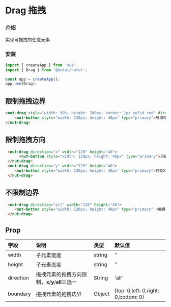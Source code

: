 # Drag 拖拽
### 介绍

实现可拖拽的任意元素

### 安装

``` javascript
import { createApp } from 'vue';
import { Drag } from '@nutui/nutui';

const app = createApp();
app.use(Drag);
```

## 限制拖拽边界
```html
<nut-drag style="width: 90%; height: 200px; border: 1px solid red" direction="all" width="120"height="40">
    <nut-button style="width: 120px; height: 40px" type="primary">触摸移动</nut-button>
</nut-drag>
```

## 限制拖拽方向
```html
 <nut-drag direction="x" width="120" height="40">
      <nut-button style="width: 120px; height: 40px" type="primary">只能X轴拖拽</nut-button>
 </nut-drag>
 <nut-drag direction="y" width="120" height="40">
    <nut-button style="width: 120px; height: 40px" type="primary">只能X轴拖拽</nut-button>
 </nut-drag>
```
## 不限制边界
```html
 <nut-drag direction="all" width="120" height="40">
    <nut-button style="width: 120px; height: 40px" type="primary" >触摸移动</nut-button>
 </nut-drag>
```
## Prop

| 字段      | 说明                                              | 类型           | 默认值                              |
| :-------- | :------------------------------------------------ | :------------- | :---------------------------------- |
| width   | 子元素宽度                                  | string        |              ''                   |
| height   | 子元素高度                                  | string        |             ''                    |
| direction | 拖拽元素的拖拽方向限制，**x**/**y**/**all**三选一 | String         | 'all'                               |
| boundary  | 拖拽元素的拖拽边界                                | Object         | {top: 0,left: 0,right: 0,bottom: 0} |